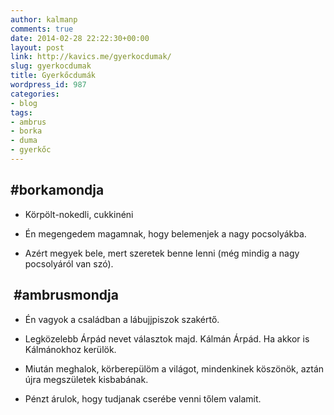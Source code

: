 ```yaml
---
author: kalmanp
comments: true
date: 2014-02-28 22:22:30+00:00
layout: post
link: http://kavics.me/gyerkocdumak/
slug: gyerkocdumak
title: Gyerkőcdumák
wordpress_id: 987
categories:
- blog
tags:
- ambrus
- borka
- duma
- gyerkőc
---
```


## #borkamondja





	
  * Körpölt-nokedli, cukkinéni

	
  * Én megengedem magamnak, hogy belemenjek a nagy pocsolyákba.

	
  * Azért megyek bele, mert szeretek benne lenni (még mindig a nagy pocsolyáról van szó).




## 




##  #ambrusmondja





	
  * Én vagyok a családban a lábujjpiszok szakértő.

	
  * Legközelebb Árpád nevet választok majd. Kálmán Árpád. Ha akkor is Kálmánokhoz kerülök.

	
  * Miután meghalok, körberepülöm a világot, mindenkinek köszönök, aztán újra megszületek kisbabának.

	
  * Pénzt árulok, hogy tudjanak cserébe venni tőlem valamit.





